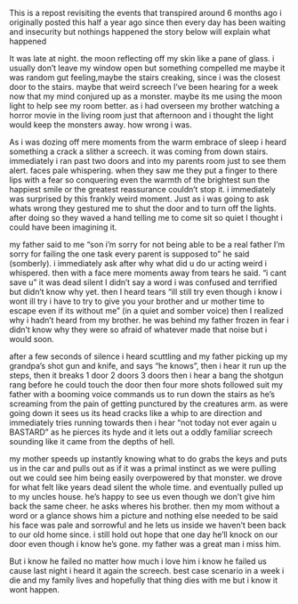 This is a repost revisiting the events that transpired around 6 months ago i originally posted this half a year ago since then every day has been waiting and insecurity but nothings happened the story below will explain what happened 


It was late at night. the moon reflecting off my skin like a pane of glass. i usually don’t leave my window open but something compelled me maybe it was random gut feeling,maybe the stairs creaking, since i was the closest door to the stairs. maybe that weird screech I’ve been hearing for a week now that my mind conjured up as a monster. maybe its me using the moon light to help see my room better. as i had overseen my brother watching a horror movie in the living room just that afternoon and i thought the light would keep the monsters away. how wrong i was. 

As i was dozing off mere moments from the warm embrace of sleep i heard something a crack a slither a screech. it was coming from down stairs. immediately i ran past two doors and into my parents room just to see them alert. faces pale whispering. when they saw me they put a finger to there lips with a fear so conquering even the warmth of the brightest sun the happiest smile or the greatest reassurance couldn’t stop it. i immediately was surprised by this frankly weird moment. Just as i was going to ask whats wrong they gestured me to shut the door and to turn off the lights. after doing so they waved a hand telling me to come sit so quiet I thought i could have been imagining it.

my father said to me “son i’m sorry for not being able to be a real father I’m sorry for failing the one task every parent is supposed to” he said (somberly). i  immediately ask after why what did u do ur acting weird i whispered. then with a face mere moments away from tears he said. “i cant save u” it was dead silent I didn’t say a word i was confused and terrified but didn’t know why yet. then I heard tears “ill still try even though i know i wont ill try i have to try to give you your brother and ur mother time to escape even if its without me” (in a quiet and somber voice) then I realized why i hadn’t heard from my brother. he was behind my father frozen in fear i didn’t know why they were so afraid of whatever made that noise but i would soon. 

after a few seconds of silence i heard scuttling and my father picking up my grandpa’s shot gun and knife, and says “he knows”, then i hear it run up the steps, then it breaks 1 door 2 doors 3 doors then i hear a bang the shotgun rang before he could touch the door then four more shots followed suit my father with a booming voice commands us to run down the stairs as he’s screaming from the pain of getting punctured by the creatures arm. as were going down it sees us its head cracks like a whip to are direction and immediately tries running towards  then i hear “not today not ever again u BASTARD” as he pierces its hyde and it lets out a oddly familiar screech sounding like it came from the depths of hell.

my mother speeds up instantly knowing what to do grabs the keys and puts us in the car and pulls out as if it was a primal instinct as we were pulling out we could see him being easily overpowered by that monster. we drove for what felt like years dead silent the whole time. and eventually pulled up to my uncles house. he’s happy to see us even though we don’t give him back the same cheer. he asks wheres his brother. then my mom without a word or a glance shows him a picture and nothing else needed to be said his face was pale and sorrowful and he lets us inside we haven’t been back to our old home since. i still hold out hope that one day he’ll knock on our door even though i know he’s gone. my father was a great man i miss him.

But i know he failed no matter how much i love him i know he failed us cause last night i heard it again the screech. best case scenario in a week i die and my family lives and hopefully that thing dies with me but i know it wont happen.